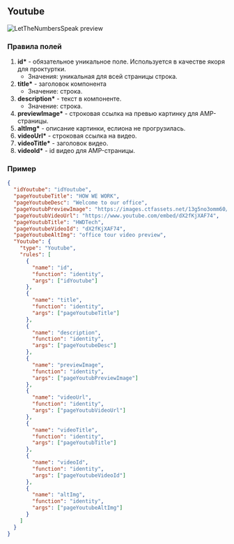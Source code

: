 ## Youtube

![LetTheNumbersSpeak preview](https://i.ibb.co/rc4hDyN/youtube.png)

### Правила полей

1. **id\*** - обязательное уникальное поле. Используется в качестве якоря для проктуртки.
   - Значения: уникальная для
     всей страницы строка.
2. **title\*** - заголовок компонента
   - Значение: строка.
3. **description\*** - текст в компоненте.
   - Значение: строка.
4. **previewImage\*** - строковая ссылка на превью картинку для AMP-страницы.
5. **altImg\*** - описание картинки, еслиона не прогрузилась.
6. **videoUrl\*** - строковая ссылка на видео.
7. **videoTitle\*** - заголовок видео.
8. **videoId\*** - id видео для AMP-страницы.

### Пример

```json
{
  "idYoutube": "idYoutube",
  "pageYoutubeTitle": "HOW WE WORK",
  "pageYoutubeDesc": "Welcome to our office",
  "pageYoutubPreviewImage": "https://images.ctfassets.net/13g5no3omm60/4vYeusyxPkEqVSwc8WTZQP/496e75b5eabe51f7bb7ec0b40c31e22f/home-youtube-preview.jpg",
  "pageYoutubVideoUrl": "https://www.youtube.com/embed/dX2fKjXAF74",
  "pageYoutubTitle": "HWDTech",
  "pageYoutubeVideoId": "dX2fKjXAF74",
  "pageYoutubeAltImg": "office tour video preview",
  "Youtube": {
    "type": "Youtube",
    "rules": [
      {
        "name": "id",
        "function": "identity",
        "args": ["idYoutube"]
      },
      {
        "name": "title",
        "function": "identity",
        "args": ["pageYoutubeTitle"]
      },
      {
        "name": "description",
        "function": "identity",
        "args": ["pageYoutubeDesc"]
      },
      {
        "name": "previewImage",
        "function": "identity",
        "args": ["pageYoutubPreviewImage"]
      },
      {
        "name": "videoUrl",
        "function": "identity",
        "args": ["pageYoutubVideoUrl"]
      },
      {
        "name": "videoTitle",
        "function": "identity",
        "args": ["pageYoutubTitle"]
      },
      {
        "name": "videoId",
        "function": "identity",
        "args": ["pageYoutubeVideoId"]
      },
      {
        "name": "altImg",
        "function": "identity",
        "args": ["pageYoutubeAltImg"]
      }
    ]
  }
}
```
